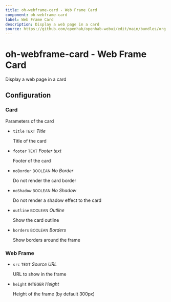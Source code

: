 ```yaml
---
title: oh-webframe-card - Web Frame Card
component: oh-webframe-card
label: Web Frame Card
description: Display a web page in a card
source: https://github.com/openhab/openhab-webui/edit/main/bundles/org.openhab.ui/doc/components/oh-webframe-card.md
---
```


# oh-webframe-card - Web Frame Card

<!-- GENERATED componentDescription -->
Display a web page in a card
<!-- GENERATED /componentDescription -->

## Configuration

<!-- GENERATED props -->

### Card

Parameters of the card


- `title` <small>TEXT</small> _Title_

  Title of the card

- `footer` <small>TEXT</small> _Footer text_

  Footer of the card

- `noBorder` <small>BOOLEAN</small> _No Border_

  Do not render the card border

- `noShadow` <small>BOOLEAN</small> _No Shadow_

  Do not render a shadow effect to the card

- `outline` <small>BOOLEAN</small> _Outline_

  Show the card outline

- `borders` <small>BOOLEAN</small> _Borders_

  Show borders around the frame

### Web Frame


- `src` <small>TEXT</small> _Source URL_

  URL to show in the frame

- `height` <small>INTEGER</small> _Height_

  Height of the frame (by default 300px)

<!-- GENERATED /props -->
